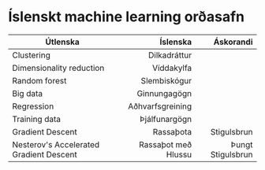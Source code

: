 # Íslenskt machine learning orðasafn
| Útlenska | Íslenska | Áskorandi |
| ---------- | ----------:| ------------:|
| Clustering | Dilkadráttur| 
| Dimensionality reduction | Víddakylfa |
| Random forest | Slembiskógur |
| Big data | Ginnungagögn |  
| Regression | Aðhvarfsgreining |
| Training data | Þjálfunargögn |    
| Gradient Descent | Rassaþota | Stigulsbrun |
| Nesterov's Accelerated Gradient Descent | Rassaþot með Hlussu | Þungt Stigulsbrun |
